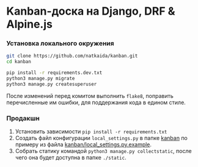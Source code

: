 # Kanban-доска на Django, DRF & Alpine.js 

### Установка локального окружения

```bash
git clone https://github.com/natkaida/kanban.git
cd kanban

pip install -r requirements.dev.txt
python3 manage.py migrate
python3 manage.py createsuperuser
```

После изменений перед комитом выполнить `flake8`, поправить перечисленные им ошибки, для поддержания кода в едином стиле.

### Продакшн

1. Установить зависимости `pip install -r requirements.txt`
1. Создать файл конфигурации `local_settings.py` в папке [kanban](kanban) по примеру из файла [kanban/local_settings.py.example](kanban/local_settings.py.example).
1. Собрать статику командой `python3 manage.py collectstatic`, после чего она будет доступна в папке `./static`.
